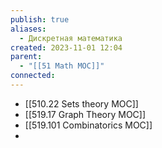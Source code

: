 ```yaml
---
publish: true
aliases:
  - Дискретная математика
created: 2023-11-01 12:04
parent:
  - "[[51 Math MOC]]"
connected:
---
```

- [[510.22 Sets theory MOC]]
- [[519.17 Graph Theory MOC]]
- [[519.101 Combinatorics MOC]]
- 